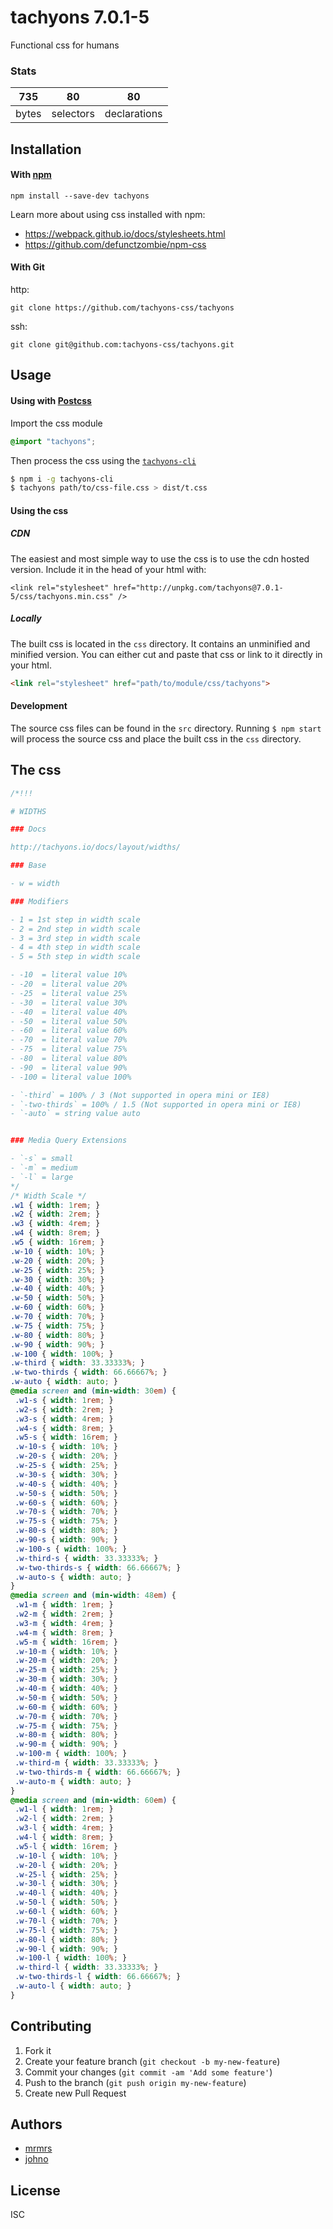 # tachyons 7.0.1-5

Functional css for humans

### Stats

735 | 80 | 80
---|---|---
bytes | selectors | declarations

## Installation

#### With [npm](https://npmjs.com)

```
npm install --save-dev tachyons
```

Learn more about using css installed with npm:
* https://webpack.github.io/docs/stylesheets.html
* https://github.com/defunctzombie/npm-css

#### With Git

http:
```
git clone https://github.com/tachyons-css/tachyons
```

ssh:
```
git clone git@github.com:tachyons-css/tachyons.git
```

## Usage

#### Using with [Postcss](https://github.com/postcss/postcss)

Import the css module

```css
@import "tachyons";
```

Then process the css using the [`tachyons-cli`](https://github.com/tachyons-css/tachyons-cli)

```sh
$ npm i -g tachyons-cli
$ tachyons path/to/css-file.css > dist/t.css
```

#### Using the css

##### CDN
The easiest and most simple way to use the css is to use the cdn hosted version. Include it in the head of your html with:

```
<link rel="stylesheet" href="http://unpkg.com/tachyons@7.0.1-5/css/tachyons.min.css" />
```

##### Locally
The built css is located in the `css` directory. It contains an unminified and minified version.
You can either cut and paste that css or link to it directly in your html.

```html
<link rel="stylesheet" href="path/to/module/css/tachyons">
```

#### Development

The source css files can be found in the `src` directory.
Running `$ npm start` will process the source css and place the built css in the `css` directory.

## The css

```css
/*!!!

# WIDTHS

### Docs

http://tachyons.io/docs/layout/widths/

### Base

- w = width

### Modifiers

- 1 = 1st step in width scale
- 2 = 2nd step in width scale
- 3 = 3rd step in width scale
- 4 = 4th step in width scale
- 5 = 5th step in width scale

- -10  = literal value 10%
- -20  = literal value 20%
- -25  = literal value 25%
- -30  = literal value 30%
- -40  = literal value 40%
- -50  = literal value 50%
- -60  = literal value 60%
- -70  = literal value 70%
- -75  = literal value 75%
- -80  = literal value 80%
- -90  = literal value 90%
- -100 = literal value 100%

- `-third` = 100% / 3 (Not supported in opera mini or IE8)
- `-two-thirds` = 100% / 1.5 (Not supported in opera mini or IE8)
- `-auto` = string value auto


### Media Query Extensions

- `-s` = small
- `-m` = medium
- `-l` = large
*/
/* Width Scale */
.w1 { width: 1rem; }
.w2 { width: 2rem; }
.w3 { width: 4rem; }
.w4 { width: 8rem; }
.w5 { width: 16rem; }
.w-10 { width: 10%; }
.w-20 { width: 20%; }
.w-25 { width: 25%; }
.w-30 { width: 30%; }
.w-40 { width: 40%; }
.w-50 { width: 50%; }
.w-60 { width: 60%; }
.w-70 { width: 70%; }
.w-75 { width: 75%; }
.w-80 { width: 80%; }
.w-90 { width: 90%; }
.w-100 { width: 100%; }
.w-third { width: 33.33333%; }
.w-two-thirds { width: 66.66667%; }
.w-auto { width: auto; }
@media screen and (min-width: 30em) {
 .w1-s { width: 1rem; }
 .w2-s { width: 2rem; }
 .w3-s { width: 4rem; }
 .w4-s { width: 8rem; }
 .w5-s { width: 16rem; }
 .w-10-s { width: 10%; }
 .w-20-s { width: 20%; }
 .w-25-s { width: 25%; }
 .w-30-s { width: 30%; }
 .w-40-s { width: 40%; }
 .w-50-s { width: 50%; }
 .w-60-s { width: 60%; }
 .w-70-s { width: 70%; }
 .w-75-s { width: 75%; }
 .w-80-s { width: 80%; }
 .w-90-s { width: 90%; }
 .w-100-s { width: 100%; }
 .w-third-s { width: 33.33333%; }
 .w-two-thirds-s { width: 66.66667%; }
 .w-auto-s { width: auto; }
}
@media screen and (min-width: 48em) {
 .w1-m { width: 1rem; }
 .w2-m { width: 2rem; }
 .w3-m { width: 4rem; }
 .w4-m { width: 8rem; }
 .w5-m { width: 16rem; }
 .w-10-m { width: 10%; }
 .w-20-m { width: 20%; }
 .w-25-m { width: 25%; }
 .w-30-m { width: 30%; }
 .w-40-m { width: 40%; }
 .w-50-m { width: 50%; }
 .w-60-m { width: 60%; }
 .w-70-m { width: 70%; }
 .w-75-m { width: 75%; }
 .w-80-m { width: 80%; }
 .w-90-m { width: 90%; }
 .w-100-m { width: 100%; }
 .w-third-m { width: 33.33333%; }
 .w-two-thirds-m { width: 66.66667%; }
 .w-auto-m { width: auto; }
}
@media screen and (min-width: 60em) {
 .w1-l { width: 1rem; }
 .w2-l { width: 2rem; }
 .w3-l { width: 4rem; }
 .w4-l { width: 8rem; }
 .w5-l { width: 16rem; }
 .w-10-l { width: 10%; }
 .w-20-l { width: 20%; }
 .w-25-l { width: 25%; }
 .w-30-l { width: 30%; }
 .w-40-l { width: 40%; }
 .w-50-l { width: 50%; }
 .w-60-l { width: 60%; }
 .w-70-l { width: 70%; }
 .w-75-l { width: 75%; }
 .w-80-l { width: 80%; }
 .w-90-l { width: 90%; }
 .w-100-l { width: 100%; }
 .w-third-l { width: 33.33333%; }
 .w-two-thirds-l { width: 66.66667%; }
 .w-auto-l { width: auto; }
}
```

## Contributing

1. Fork it
2. Create your feature branch (`git checkout -b my-new-feature`)
3. Commit your changes (`git commit -am 'Add some feature'`)
4. Push to the branch (`git push origin my-new-feature`)
5. Create new Pull Request

## Authors

* [mrmrs](http://mrmrs.io)
* [johno](http://johnotander.com)

## License

ISC

